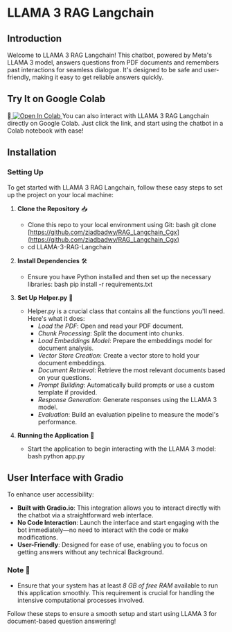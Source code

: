 # LLAMA 3 RAG Langchain

## Introduction
Welcome to LLAMA 3 RAG Langchain! This chatbot, powered by Meta's LLAMA 3 model, answers questions from PDF documents and remembers past interactions for seamless dialogue. It's designed to be safe and user-friendly, making it easy to get reliable answers quickly.
## Try It on Google Colab

🔗<a target="_blank" href="https://colab.research.google.com/drive/1RZ13Gqk6T0kAZ-s8cjux572EACDb6r6a?usp=sharing">
  <img src="https://colab.research.google.com/assets/colab-badge.svg" alt="Open In Colab"/>
</a> You can also interact with LLAMA 3 RAG Langchain directly on Google Colab. Just click the link, and start using the chatbot in a Colab notebook with ease!

## Installation

### Setting Up

To get started with LLAMA 3 RAG Langchain, follow these easy steps to set up the project on your local machine:

1. **Clone the Repository** 📥
   - Clone this repo to your local environment using Git:
     bash
     git clone [https://github.com/ziadbadwy/RAG_Langchain_Cgx](https://github.com/ziadbadwy/RAG_Langchain_Cgx)
   - cd LLAMA-3-RAG-Langchain
     

2. **Install Dependencies** 🛠
   - Ensure you have Python installed and then set up the necessary libraries:
     bash
     pip install -r requirements.txt
     

3. **Set Up Helper.py** 📄
   - Helper.py is a crucial class that contains all the functions you'll need. Here's what it does:
     - *Load the PDF*: Open and read your PDF document.
     - *Chunk Processing*: Split the document into chunks.
     - *Load Embeddings Model*: Prepare the embeddings model for document analysis.
     - *Vector Store Creation*: Create a vector store to hold your document embeddings.
     - *Document Retrieval*: Retrieve the most relevant documents based on your questions.
     - *Prompt Building*: Automatically build prompts or use a custom template if provided.
     - *Response Generation*: Generate responses using the LLAMA 3 model.
     - *Evaluation*: Build an evaluation pipeline to measure the model's performance.

4. **Running the Application** 🚀
   - Start the application to begin interacting with the LLAMA 3 model:
     bash
     python app.py
     
## User Interface with Gradio

To enhance user accessibility:
- **Built with Gradio.io**: This integration allows you to interact directly with the chatbot via a straightforward web interface.
- **No Code Interaction**: Launch the interface and start engaging with the bot immediately—no need to interact with the code or make modifications.
- **User-Friendly**: Designed for ease of use, enabling you to focus on getting answers without any technical Background.

### Note 📝
   - Ensure that your system has at least *8 GB of free RAM* available to run this application smoothly. This requirement is crucial for handling the intensive computational processes involved.

Follow these steps to ensure a smooth setup and start using LLAMA 3 for document-based question answering!

